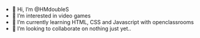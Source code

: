 - 👋 Hi, I’m @HMdoubleS
- 👀 I’m interested in video games
- 🌱 I’m currently learning HTML, CSS and Javascript with openclassrooms
- 💞️ I’m looking to collaborate on nothing just yet..


<!---
HMdoubleS/HMdoubleS is a ✨ special ✨ repository because its `README.md` (this file) appears on your GitHub profile.
You can click the Preview link to take a look at your changes.
--->
